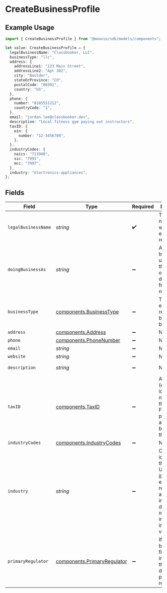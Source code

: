 # CreateBusinessProfile

## Example Usage

```typescript
import { CreateBusinessProfile } from "@moovio/sdk/models/components";

let value: CreateBusinessProfile = {
  legalBusinessName: "Classbooker, LLC",
  businessType: "llc",
  address: {
    addressLine1: "123 Main Street",
    addressLine2: "Apt 302",
    city: "Boulder",
    stateOrProvince: "CO",
    postalCode: "80301",
    country: "US",
  },
  phone: {
    number: "8185551212",
    countryCode: "1",
  },
  email: "jordan.lee@classbooker.dev",
  description: "Local fitness gym paying out instructors",
  taxID: {
    ein: {
      number: "12-3456789",
    },
  },
  industryCodes: {
    naics: "713940",
    sic: "7991",
    mcc: "7997",
  },
  industry: "electronics-appliances",
};
```

## Fields

| Field                                                                                                                                                                                                                                                 | Type                                                                                                                                                                                                                                                  | Required                                                                                                                                                                                                                                              | Description                                                                                                                                                                                                                                           | Example                                                                                                                                                                                                                                               |
| ----------------------------------------------------------------------------------------------------------------------------------------------------------------------------------------------------------------------------------------------------- | ----------------------------------------------------------------------------------------------------------------------------------------------------------------------------------------------------------------------------------------------------- | ----------------------------------------------------------------------------------------------------------------------------------------------------------------------------------------------------------------------------------------------------- | ----------------------------------------------------------------------------------------------------------------------------------------------------------------------------------------------------------------------------------------------------- | ----------------------------------------------------------------------------------------------------------------------------------------------------------------------------------------------------------------------------------------------------- |
| `legalBusinessName`                                                                                                                                                                                                                                   | *string*                                                                                                                                                                                                                                              | :heavy_check_mark:                                                                                                                                                                                                                                    | The legal name under which the entity is registered.                                                                                                                                                                                                  | Classbooker, LLC                                                                                                                                                                                                                                      |
| `doingBusinessAs`                                                                                                                                                                                                                                     | *string*                                                                                                                                                                                                                                              | :heavy_minus_sign:                                                                                                                                                                                                                                    | A registered trade name under which the business operates, if different from its legal name.                                                                                                                                                          |                                                                                                                                                                                                                                                       |
| `businessType`                                                                                                                                                                                                                                        | [components.BusinessType](../../models/components/businesstype.md)                                                                                                                                                                                    | :heavy_minus_sign:                                                                                                                                                                                                                                    | The type of entity represented by this business.                                                                                                                                                                                                      | llc                                                                                                                                                                                                                                                   |
| `address`                                                                                                                                                                                                                                             | [components.Address](../../models/components/address.md)                                                                                                                                                                                              | :heavy_minus_sign:                                                                                                                                                                                                                                    | N/A                                                                                                                                                                                                                                                   |                                                                                                                                                                                                                                                       |
| `phone`                                                                                                                                                                                                                                               | [components.PhoneNumber](../../models/components/phonenumber.md)                                                                                                                                                                                      | :heavy_minus_sign:                                                                                                                                                                                                                                    | N/A                                                                                                                                                                                                                                                   |                                                                                                                                                                                                                                                       |
| `email`                                                                                                                                                                                                                                               | *string*                                                                                                                                                                                                                                              | :heavy_minus_sign:                                                                                                                                                                                                                                    | N/A                                                                                                                                                                                                                                                   | jordan.lee@classbooker.dev                                                                                                                                                                                                                            |
| `website`                                                                                                                                                                                                                                             | *string*                                                                                                                                                                                                                                              | :heavy_minus_sign:                                                                                                                                                                                                                                    | N/A                                                                                                                                                                                                                                                   |                                                                                                                                                                                                                                                       |
| `description`                                                                                                                                                                                                                                         | *string*                                                                                                                                                                                                                                              | :heavy_minus_sign:                                                                                                                                                                                                                                    | N/A                                                                                                                                                                                                                                                   | Local fitness gym paying out instructors                                                                                                                                                                                                              |
| `taxID`                                                                                                                                                                                                                                               | [components.TaxID](../../models/components/taxid.md)                                                                                                                                                                                                  | :heavy_minus_sign:                                                                                                                                                                                                                                    | An EIN (employer identification number) for the business. For sole proprietors, an SSN can be used as the EIN.                                                                                                                                        |                                                                                                                                                                                                                                                       |
| `industryCodes`                                                                                                                                                                                                                                       | [components.IndustryCodes](../../models/components/industrycodes.md)                                                                                                                                                                                  | :heavy_minus_sign:                                                                                                                                                                                                                                    | N/A                                                                                                                                                                                                                                                   |                                                                                                                                                                                                                                                       |
| `industry`                                                                                                                                                                                                                                            | *string*                                                                                                                                                                                                                                              | :heavy_minus_sign:                                                                                                                                                                                                                                    | Classification identifier for the industry. Use the [GET industries](https://docs.moov.io/api/enrichment/form-shortening/industries/get/) endpoint to retrieve an array of valid industry details for a merchant, inducing all industry field values. | electronics-appliances                                                                                                                                                                                                                                |
| `primaryRegulator`                                                                                                                                                                                                                                    | [components.PrimaryRegulator](../../models/components/primaryregulator.md)                                                                                                                                                                            | :heavy_minus_sign:                                                                                                                                                                                                                                    | If the business is a financial institution, this field describes its primary regulator.                                                                                                                                                               |                                                                                                                                                                                                                                                       |